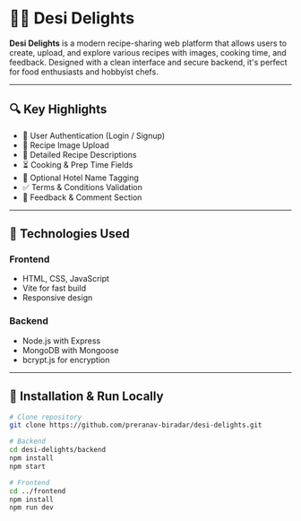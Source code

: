 # 🧑‍🍳 Desi Delights

**Desi Delights** is a modern recipe-sharing web platform that allows users to create, upload, and explore various recipes with images, cooking time, and feedback. Designed with a clean interface and secure backend, it's perfect for food enthusiasts and hobbyist chefs.

---

## 🔍 Key Highlights

- 👥 User Authentication (Login / Signup)
- 📸 Recipe Image Upload
- 🧾 Detailed Recipe Descriptions
- ⏳ Cooking & Prep Time Fields
- 🏨 Optional Hotel Name Tagging
- ✅ Terms & Conditions Validation
- 💬 Feedback & Comment Section

---

## 🧰 Technologies Used

### Frontend
- HTML, CSS, JavaScript
- Vite for fast build
- Responsive design

### Backend
- Node.js with Express
- MongoDB with Mongoose
- bcrypt.js for encryption

---

## 🚀 Installation & Run Locally

```bash
# Clone repository
git clone https://github.com/preranav-biradar/desi-delights.git

# Backend
cd desi-delights/backend
npm install
npm start

# Frontend
cd ../frontend
npm install
npm run dev
